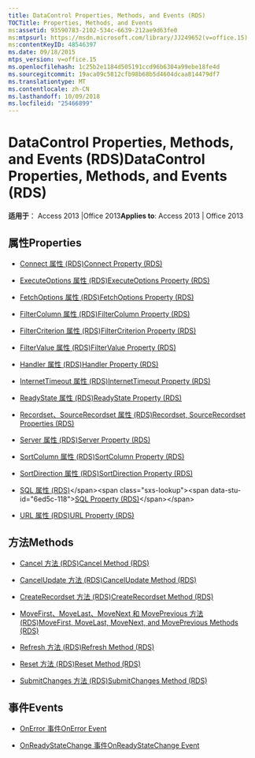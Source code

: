 ```yaml
---
title: DataControl Properties, Methods, and Events (RDS)
TOCTitle: Properties, Methods, and Events
ms:assetid: 93590783-2102-534c-6639-212ae9d63fe0
ms:mtpsurl: https://msdn.microsoft.com/library/JJ249652(v=office.15)
ms:contentKeyID: 48546397
ms.date: 09/18/2015
mtps_version: v=office.15
ms.openlocfilehash: 1c25b2e1184d505191ccd96b6304a99ebe18fe4d
ms.sourcegitcommit: 19aca09c5812cfb98b68b5d4604dcaa814479df7
ms.translationtype: MT
ms.contentlocale: zh-CN
ms.lasthandoff: 10/09/2018
ms.locfileid: "25466899"
---
```

# <a name="datacontrol-properties-methods-and-events-rds"></a><span data-ttu-id="6ed5c-102">DataControl Properties, Methods, and Events (RDS)</span><span class="sxs-lookup"><span data-stu-id="6ed5c-102">DataControl Properties, Methods, and Events (RDS)</span></span>

<span data-ttu-id="6ed5c-103">**适用于**： Access 2013 |Office 2013</span><span class="sxs-lookup"><span data-stu-id="6ed5c-103">**Applies to**: Access 2013 | Office 2013</span></span>

## <a name="properties"></a><span data-ttu-id="6ed5c-104">属性</span><span class="sxs-lookup"><span data-stu-id="6ed5c-104">Properties</span></span>

- [<span data-ttu-id="6ed5c-105">Connect 属性 (RDS)</span><span class="sxs-lookup"><span data-stu-id="6ed5c-105">Connect Property (RDS)</span></span>](connect-property-rds.md)

- [<span data-ttu-id="6ed5c-106">ExecuteOptions 属性 (RDS)</span><span class="sxs-lookup"><span data-stu-id="6ed5c-106">ExecuteOptions Property (RDS)</span></span>](executeoptions-property-rds.md)

- [<span data-ttu-id="6ed5c-107">FetchOptions 属性 (RDS)</span><span class="sxs-lookup"><span data-stu-id="6ed5c-107">FetchOptions Property (RDS)</span></span>](fetchoptions-property-rds.md)

- [<span data-ttu-id="6ed5c-108">FilterColumn 属性 (RDS)</span><span class="sxs-lookup"><span data-stu-id="6ed5c-108">FilterColumn Property (RDS)</span></span>](filtercolumn-property-rds.md)

- [<span data-ttu-id="6ed5c-109">FilterCriterion 属性 (RDS)</span><span class="sxs-lookup"><span data-stu-id="6ed5c-109">FilterCriterion Property (RDS)</span></span>](filtercriterion-property-rds.md)

- [<span data-ttu-id="6ed5c-110">FilterValue 属性 (RDS)</span><span class="sxs-lookup"><span data-stu-id="6ed5c-110">FilterValue Property (RDS)</span></span>](filtervalue-property-rds.md)

- [<span data-ttu-id="6ed5c-111">Handler 属性 (RDS)</span><span class="sxs-lookup"><span data-stu-id="6ed5c-111">Handler Property (RDS)</span></span>](handler-property-rds.md)

- [<span data-ttu-id="6ed5c-112">InternetTimeout 属性 (RDS)</span><span class="sxs-lookup"><span data-stu-id="6ed5c-112">InternetTimeout Property (RDS)</span></span>](internettimeout-property-rds.md)

- [<span data-ttu-id="6ed5c-113">ReadyState 属性 (RDS)</span><span class="sxs-lookup"><span data-stu-id="6ed5c-113">ReadyState Property (RDS)</span></span>](readystate-property-rds.md)

- [<span data-ttu-id="6ed5c-114">Recordset、SourceRecordset 属性 (RDS)</span><span class="sxs-lookup"><span data-stu-id="6ed5c-114">Recordset, SourceRecordset Properties (RDS)</span></span>](recordset-sourcerecordset-properties-rds.md)

- [<span data-ttu-id="6ed5c-115">Server 属性 (RDS)</span><span class="sxs-lookup"><span data-stu-id="6ed5c-115">Server Property (RDS)</span></span>](server-property-rds.md)

- [<span data-ttu-id="6ed5c-116">SortColumn 属性 (RDS)</span><span class="sxs-lookup"><span data-stu-id="6ed5c-116">SortColumn Property (RDS)</span></span>](sortcolumn-property-rds.md)

- [<span data-ttu-id="6ed5c-117">SortDirection 属性 (RDS)</span><span class="sxs-lookup"><span data-stu-id="6ed5c-117">SortDirection Property (RDS)</span></span>](sortdirection-property-rds.md)

- <span data-ttu-id="6ed5c-118">[SQL 属性 (RDS)](https://msdn.microsoft.com/library/jj248989\(v=office.15\))</span><span class="sxs-lookup"><span data-stu-id="6ed5c-118">[SQL Property (RDS)](https://msdn.microsoft.com/library/jj248989\(v=office.15\))</span></span>

- [<span data-ttu-id="6ed5c-119">URL 属性 (RDS)</span><span class="sxs-lookup"><span data-stu-id="6ed5c-119">URL Property (RDS)</span></span>](url-property-rds.md)

## <a name="methods"></a><span data-ttu-id="6ed5c-120">方法</span><span class="sxs-lookup"><span data-stu-id="6ed5c-120">Methods</span></span>

- [<span data-ttu-id="6ed5c-121">Cancel 方法 (RDS)</span><span class="sxs-lookup"><span data-stu-id="6ed5c-121">Cancel Method (RDS)</span></span>](cancel-method-rds.md)

- [<span data-ttu-id="6ed5c-122">CancelUpdate 方法 (RDS)</span><span class="sxs-lookup"><span data-stu-id="6ed5c-122">CancelUpdate Method (RDS)</span></span>](cancelupdate-method-rds.md)

- [<span data-ttu-id="6ed5c-123">CreateRecordset 方法 (RDS)</span><span class="sxs-lookup"><span data-stu-id="6ed5c-123">CreateRecordset Method (RDS)</span></span>](createrecordset-method-rds.md)

- [<span data-ttu-id="6ed5c-124">MoveFirst、MoveLast、MoveNext 和 MovePrevious 方法 (RDS)</span><span class="sxs-lookup"><span data-stu-id="6ed5c-124">MoveFirst, MoveLast, MoveNext, and MovePrevious Methods (RDS)</span></span>](movefirst-movelast-movenext-and-moveprevious-methods-rds.md)

- [<span data-ttu-id="6ed5c-125">Refresh 方法 (RDS)</span><span class="sxs-lookup"><span data-stu-id="6ed5c-125">Refresh Method (RDS)</span></span>](refresh-method-rds.md)

- [<span data-ttu-id="6ed5c-126">Reset 方法 (RDS)</span><span class="sxs-lookup"><span data-stu-id="6ed5c-126">Reset Method (RDS)</span></span>](reset-method-rds.md)

- [<span data-ttu-id="6ed5c-127">SubmitChanges 方法 (RDS)</span><span class="sxs-lookup"><span data-stu-id="6ed5c-127">SubmitChanges Method (RDS)</span></span>](submitchanges-method-rds.md)

## <a name="events"></a><span data-ttu-id="6ed5c-128">事件</span><span class="sxs-lookup"><span data-stu-id="6ed5c-128">Events</span></span>

- [<span data-ttu-id="6ed5c-129">OnError 事件</span><span class="sxs-lookup"><span data-stu-id="6ed5c-129">OnError Event</span></span>](onerror-event-rds.md)

- [<span data-ttu-id="6ed5c-130">OnReadyStateChange 事件</span><span class="sxs-lookup"><span data-stu-id="6ed5c-130">OnReadyStateChange Event</span></span>](onreadystatechange-event-rds.md)

